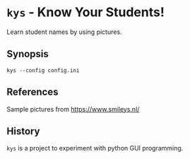 # `kys` - Know Your Students!

Learn student names by using pictures.

## Synopsis

`kys --config config.ini`

## References

Sample pictures from https://www.smileys.nl/

## History

`kys` is a project to experiment with python GUI programming.

